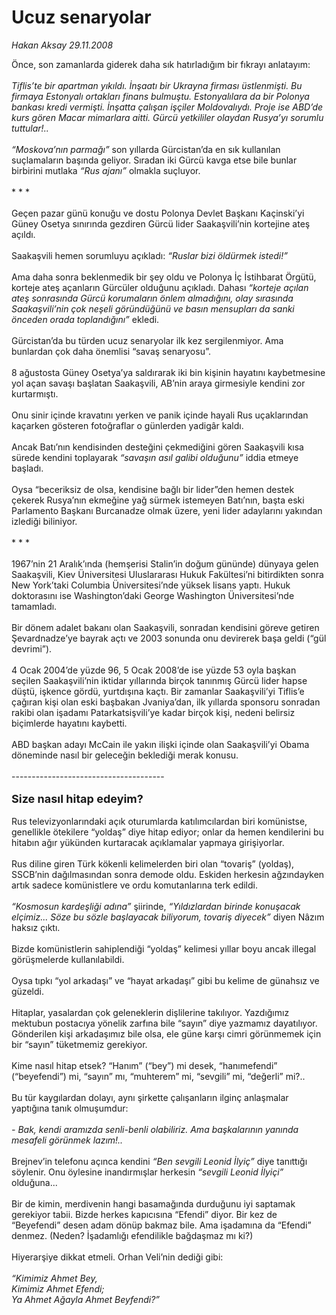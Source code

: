 # Ucuz senaryolar

*Hakan Aksay 29.11.2008*

<div class="taraf_structure_2col_1zq">
<div class="margen_n">



 <p>Önce, son zamanlarda giderek daha sık hatırladığım bir fıkrayı anlatayım:<i> <br/><br/>Tiflis’te bir apartman yıkıldı. İnşaatı bir Ukrayna firması üstlenmişti. Bu firmaya Estonyalı ortakları finans bulmuştu. Estonyalılara da bir Polonya bankası kredi vermişti. İnşatta çalışan işçiler Moldovalıydı. Proje ise ABD’de kurs gören Macar mimarlara aitti. Gürcü yetkililer olaydan Rusya’yı sorumlu tuttular!.. <br/><br/>“Moskova’nın parmağı”</i> son yıllarda Gürcistan’da en sık kullanılan suçlamaların başında geliyor. Sıradan iki Gürcü kavga etse bile bunlar birbirini mutlaka <i>“Rus ajanı”</i> olmakla suçluyor. <br/><br/>* * * <br/><br/>Geçen pazar günü konuğu ve dostu Polonya Devlet Başkanı Kaçinski’yi Güney Osetya sınırında gezdiren Gürcü lider Saakaşvili’nin kortejine ateş açıldı. <br/><br/>Saakaşvili hemen sorumluyu açıkladı: <i>“Ruslar bizi öldürmek istedi!” </i><br/><br/>Ama daha sonra beklenmedik bir şey oldu ve Polonya İç İstihbarat Örgütü, korteje ateş açanların Gürcüler olduğunu açıkladı. Dahası <i>“korteje açılan ateş sonrasında Gürcü korumaların önlem almadığını, olay sırasında Saakaşvili’nin çok neşeli göründüğünü ve basın mensupları da sanki önceden orada toplandığını” </i>ekledi. <br/><br/>Gürcistan’da bu türden ucuz senaryolar ilk kez sergilenmiyor. Ama bunlardan çok daha önemlisi “savaş senaryosu”. <br/><br/>8 ağustosta Güney Osetya’ya saldırarak iki bin kişinin hayatını kaybetmesine yol açan savaşı başlatan Saakaşvili, AB’nin araya girmesiyle kendini zor kurtarmıştı. <br/><br/>Onu sinir içinde kravatını yerken ve panik içinde hayali Rus uçaklarından kaçarken gösteren fotoğraflar o günlerden yadigâr kaldı. <br/><br/>Ancak Batı’nın kendisinden desteğini çekmediğini gören Saakaşvili kısa sürede kendini toplayarak <i>“savaşın asıl galibi olduğunu” </i>iddia etmeye başladı. <br/><br/>Oysa “beceriksiz de olsa, kendisine bağlı bir lider”den hemen destek çekerek Rusya’nın ekmeğine yağ sürmek istemeyen Batı’nın, başta eski Parlamento Başkanı Burcanadze olmak üzere, yeni lider adaylarını yakından izlediği biliniyor. <br/><br/>* * * <br/><br/>1967’nin 21 Aralık’ında (hemşerisi Stalin’in doğum gününde) dünyaya gelen Saakaşvili, Kiev Üniversitesi Uluslararası Hukuk Fakültesi’ni bitirdikten sonra New York’taki Columbia Üniversitesi’nde yüksek lisans yaptı. Hukuk doktorasını ise Washington’daki George Washington Üniversitesi’nde tamamladı. <br/><br/>Bir dönem adalet bakanı olan Saakaşvili, sonradan kendisini göreve getiren Şevardnadze’ye bayrak açtı ve 2003 sonunda onu devirerek başa geldi (“gül devrimi”). <br/><br/>4 Ocak 2004’de yüzde 96, 5 Ocak 2008’de ise yüzde 53 oyla başkan seçilen Saakaşvili’nin iktidar yıllarında birçok tanınmış Gürcü lider hapse düştü, işkence gördü, yurtdışına kaçtı. Bir zamanlar Saakaşvili’yi Tiflis’e çağıran kişi olan eski başbakan Jvaniya’dan, ilk yıllarda sponsoru sonradan rakibi olan işadamı Patarkatsişvili’ye kadar birçok kişi, nedeni belirsiz biçimlerde hayatını kaybetti. <br/><br/>ABD başkan adayı McCain ile yakın ilişki içinde olan Saakaşvili’yi Obama döneminde nasıl bir geleceğin beklediği merak konusu. <br/><br/>--------------------------------------<b></b> <br/><br/><strong><font size="4">Size nasıl hitap edeyim?</font></strong> <br/><br/>Rus televizyonlarındaki açık oturumlarda katılımcılardan biri komünistse, genellikle ötekilere “yoldaş” diye hitap ediyor; onlar da hemen kendilerini bu hitabın ağır yükünden kurtaracak açıklamalar yapmaya girişiyorlar. <br/><br/>Rus diline giren Türk kökenli kelimelerden biri olan “tovariş” (yoldaş), SSCB’nin dağılmasından sonra demode oldu. Eskiden herkesin ağzındayken artık sadece komünistlere ve ordu komutanlarına terk edildi.<i> <br/><br/>“Kosmosun kardeşliği adına” </i>şiirinde, <i>“Yıldızlardan birinde konuşacak elçimiz... Söze bu sözle başlayacak biliyorum, tovariş diyecek”</i> diyen Nâzım haksız çıktı. <br/><br/>Bizde komünistlerin sahiplendiği “yoldaş” kelimesi yıllar boyu ancak illegal görüşmelerde kullanılabildi. <br/><br/>Oysa tıpkı “yol arkadaşı” ve “hayat arkadaşı” gibi bu kelime de günahsız ve güzeldi. <br/><br/>Hitaplar, yasalardan çok geleneklerin dişlilerine takılıyor. Yazdığımız mektubun postacıya yönelik zarfına bile “sayın” diye yazmamız dayatılıyor. Gönderilen kişi arkadaşımız bile olsa, ele güne karşı cimri görünmemek için bir “sayın” tüketmemiz gerekiyor. <br/><br/>Kime nasıl hitap etsek? “Hanım” (“bey”) mi desek, “hanımefendi” (“beyefendi”) mi, “sayın” mı, “muhterem” mi, “sevgili” mi, “değerli” mi?.. <br/><br/>Bu tür kaygılardan dolayı, aynı şirkette çalışanların ilginç anlaşmalar yaptığına tanık olmuşumdur:<i> <br/><br/>- Bak, kendi aramızda senli-benli olabiliriz. Ama başkalarının yanında mesafeli görünmek lazım!.. </i><br/><br/>Brejnev’in telefonu açınca kendini <i>“Ben sevgili Leonid İlyiç” </i>diye tanıttığı söylenir. Onu öylesine inandırmışlar herkesin <i>“sevgili Leonid İlyiçi”</i> olduğuna... <br/><br/>Bir de kimin, merdivenin hangi basamağında durduğunu iyi saptamak gerekiyor tabii. Bizde herkes kapıcısına “Efendi” diyor. Bir kez de “Beyefendi” desen adam dönüp bakmaz bile. Ama işadamına da “Efendi” denmez. (Neden? İşadamlığı efendilikle bağdaşmaz mı ki?) <br/><br/>Hiyerarşiye dikkat etmeli. Orhan Veli’nin dediği gibi:<i> <br/><br/>“Kimimiz Ahmet Bey, <br/>Kimimiz Ahmet Efendi; <br/>Ya Ahmet Ağayla Ahmet Beyfendi?”</i></p>

<br/>


<div id="taraf_not">
</div>

</div>


</div>
